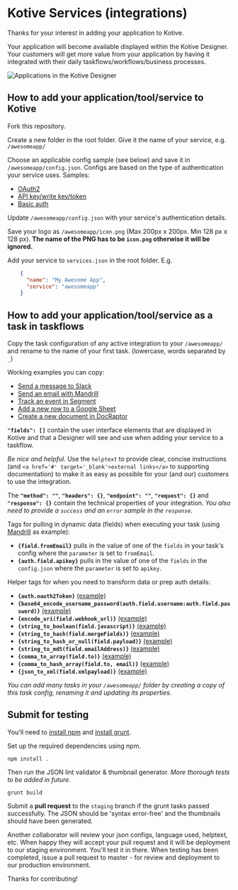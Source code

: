 Kotive Services (integrations)
==============================

Thanks for your interest in adding your application to Kotive.

Your application will become available displayed within the Kotive Designer. Your customers will get more value from your application by having it integrated with their daily taskflows/workflows/business processes.

![Applications in the Kotive Designer](http://www.kotive.com/img/how-to/create-a-basic-taskflow-in-kotive/5b_SelectTask.png)

How to add your application/tool/service to Kotive
--------------------------------------------------

Fork this repository.

Create a new folder in the root folder. Give it the name of your service, e.g. `/awesomeapp/`

Choose an applicable config sample (see below) and save it in `/awesomeapp/config.json`. Configs are based on the type of authentication your service uses. Samples:

- [OAuth2](/googlesheets/config.json)
- [API key/write key/token](/mandrill/config.json)
- [Basic auth](/campaignmonitor/config.json)

Update `/awesomeapp/config.json` with your service's authentication details.

Save your logo as `/awesomeapp/icon.png` (Max 200px x 200px. Min 128 px x 128 px). __The name of the PNG has to be `icon.png` otherwise it will be ignored.__

Add your service to `services.json` in the root folder. E.g.

```json
    {
      "name": "My Awesome App",
      "service": "awesomeapp"
    }
```

How to add your application/tool/service as a task in taskflows
---------------------------------------------------------

Copy the task configuration of any active integration to your `/awesomeapp/` and rename to the name of your first task. (lowercase, words separated by `_`)

Working examples you can copy: 
- [Send a message to Slack](/slack/send_message.json)
- [Send an email with Mandrill](/mandrill/send_email.json)
- [Track an event in Segment](/segment/track.json)
- [Add a new row to a Google Sheet](/googlesheets/add_row.json)
- [Create a new document in DocRaptor](/docraptor/new_document.json)

**`"fields": []`** contain the user interface elements that are displayed in Kotive and that a Designer will see and use when adding your service to a taskflow.

*Be nice and helpful.* Use the `helptext` to provide clear, concise instructions (and `<a href='#' target='_blank'>external links</a>` to supporting documentation) to make it as easy as possible for your (and our) customers to use the integration.

The **`"method": ""`**, **`"headers": {}`**, **`"endpoint": ""`**, **`"request": {}`** and **`"response": {}`** contain the technical properties of your integration. _You also need to provide a `success` and an `error` sample in the `response`._

Tags for pulling in dynamic data (fields) when executing your task (using [Mandrill](/mandrill/send_email.json) as example):

- **`{field.fromEmail}`** pulls in the value of one of the `fields` in your task's config where the `parameter` is set to `fromEmail`.
- **`{auth.field.apikey}`** pulls in the value of one of the `fields` in the `config.json` where the `parameter` is set to `apikey`.

Helper tags for when you need to transform data or prep auth details:

- **`{auth.oauth2Token}`**  [(example)](/googlecontacts/add_contact.json#L84)
- **`{base64_encode_username_password(auth.field.username:auth.field.password)}`**  [(example)](/segment/track.json#L88)
- **`{encode_uri(field.webhook_url)}`**  [(example)](/webhook/json.json#L63)
- **`{string_to_boolean(field.javascript)}`**  [(example)](/docraptor/new_document.json#L118)
- **`{string_to_hash(field.mergeFields)}`**  [(example)](/mailchimp/add_or_update_list_member.json#L154)
- **`{string_to_hash_or_null(field.payload)}`**  [(example)](/webhook/json.json#L64)
- **`{string_to_md5(field.emailAddress)}`**  [(example)](/mailchimp/add_or_update_list_member.json#L149)
- **`{comma_to_array(field.to)}`**  [(example)](/clickatell/send_message.json#L39)
- **`{comma_to_hash_array(field.to, email)}`** [(example)](/mandrill/send_email.json#L69)
- **`{json_to_xml(field.xmlpayload)}`**  [(example)](/googlesheets/add_row.json#L48)

_You can add many tasks in your `/awesomeapp/` folder by creating a copy of this task config, renaming it and updating its properties._


Submit for testing
------------------

You'll need to [install npm](https://docs.npmjs.com/getting-started/installing-node) and [install grunt](http://gruntjs.com/installing-grunt).

Set up the required dependencies using npm.

```npm install .```

Then run the JSON lint validator & thumbnail generator. _More thorough tests to be added in future._

```grunt build```

Submit a **pull request** to the `staging` branch if the grunt tasks passed successfully. The JSON should be 'syntax error-free' and the thumbnails should have been generated.

Another collaborator will review your json configs, language used, helptext, etc. When happy they will accept your pull request and it will be deployment to our staging environment. You'll test it in there. When testing has been completed, issue a pull request to master - for review and deployment to our production environment.

Thanks for contributing!

